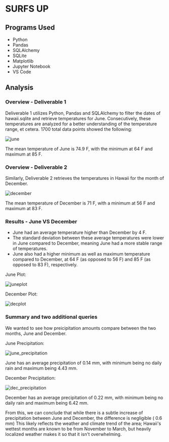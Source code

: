 # SURFS UP

## Programs Used
- Python
- Pandas
- SQLAlchemy
- SQLite
- Matplotlib
- Jupyter Notebook 
- VS Code

## Analysis

### Overview - Deliverable 1 

Deliverable 1 utilizes Python, Pandas and SQLAlchemy to filter the dates of hawaii.sqlite and retrieve temperatures for June. Consecutively, these temperatures are analyzed for a better understanding of the temperature range, et cetera. 1700 total data points showed the following:

![june](https://user-images.githubusercontent.com/107447038/185812685-b7054662-a8d3-40b5-a349-dab9c3d236da.png)

The mean temperature of June is 74.9 F, with the minimum at 64 F and maximum at 85 F.


### Overview - Deliverable 2

Similarly, Deliverable 2 retrieves the temperatures in Hawaii for the month of December. 

![december](https://user-images.githubusercontent.com/107447038/185812750-15e79136-373d-499a-9c51-72d6571d4906.png)

The mean temperature of December is 71 F, with a minimum at 56 F and maximum at 83 F.

### Results - June VS December

- June had an average temperature higher than December by 4 F. 
- The standard deviation between these average temperatures were lower in June compared to December, meaning June had a more stable range of temperatures. 
- June also had a higher minimum as well as maximum temperature compared to December, at 64 F (as opposed to 56 F) and 85 F (as opposed to 83 F), respectively.

June Plot:

![juneplot](https://user-images.githubusercontent.com/107447038/185812718-53177084-d716-4b61-8914-ef6b9011e1b4.png)

December Plot:

![decplot](https://user-images.githubusercontent.com/107447038/185812776-e50ebf4b-9312-4836-bc04-d9dcae71fe5f.png)

### Summary and two additional queries

We wanted to see how preicipitation amounts compare between the two months, June and December.

June Precipitation:

![june_precipitation](https://user-images.githubusercontent.com/107447038/185817134-20794334-02f9-4aa7-aaed-1a7d5ad0f7ab.png)

June has an average precipitation of 0.14 mm, with minimum being no daily rain and maximum being 4.43 mm.

December Precipitation:

![dec_precipitation](https://user-images.githubusercontent.com/107447038/185817140-2e9d0bdc-1e6a-4388-b3f6-54330868bf34.png)

December has an average precipitation of 0.22 mm, with minimum being no daily rain and maximum being 6.42 mm. 

From this, we can conclude that while there is a subtle increase of precipitation between June and December, the difference is negligible ( 0.6 mm) This likely reflects the weather and climate trend of the area; Hawaii's wettest months are known to be from November to March, but heavily localized weather makes it so that it isn't overwhelming. 
